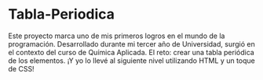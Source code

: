 # Tabla-Periodica
Este proyecto marca uno de mis primeros logros en el mundo de la programación. Desarrollado durante mi tercer año de Universidad, surgió en el contexto del curso de Química Aplicada. El reto: crear una tabla periódica de los elementos. ¡Y yo lo llevé al siguiente nivel utilizando HTML y un toque de CSS!

